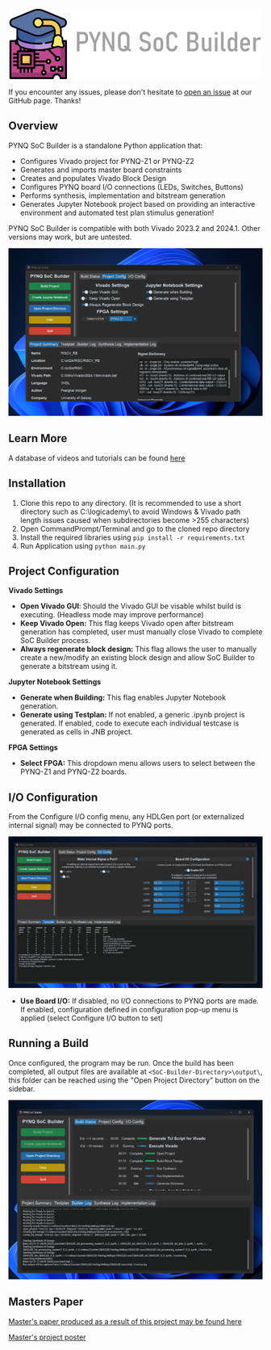 <p align="center">
  <img src="docs/images/pynq_title.png" />
</p>

If you encounter any issues, please don't hesitate to [open an issue](https://github.com/Logicademy/PYNQ-SoC-Builder/issues/new) at our GitHub page. Thanks!

## Overview 

PYNQ SoC Builder is a standalone Python application that:

- Configures Vivado project for PYNQ-Z1 or PYNQ-Z2
- Generates and imports master board constraints
- Creates and populates Vivado Block Design
- Configures PYNQ board I/O connections (LEDs, Switches, Buttons)
- Performs synthesis, implementation and bitstream generation
- Generates Jupyter Notebook project based on providing an interactive environment and automated test plan stimulus generation!

PYNQ SoC Builder is compatible with both Vivado 2023.2 and 2024.1. Other versions may work, but are untested.

![Main Menu GUI](docs/images/MainMenu.png)

## Learn More

A database of videos and tutorials can be found [here](docs/markdown/resources.md)

## Installation

1. Clone this repo to any directory. (It is recommended to use a short directory such as C:\logicademy\ to avoid Windows & Vivado path length issues caused when subdirectories become >255 characters)
3. Open CommandPrompt/Terminal and go to the cloned repo directory
4. Install the required libraries using ```pip install -r requirements.txt```
5. Run Application using ```python main.py```


## Project Configuration

**Vivado Settings**

- **Open Vivado GUI**: Should the Vivado GUI be visable whilst build is executing. (Headless mode may improve performance)
- **Keep Vivado Open:** This flag keeps Vivado open after bitstream generation has completed, user must manually close Vivado to complete SoC Builder process.
- **Always regenerate block design:** This flag allows the user to manually create a new/modify an existing block design and allow SoC Builder to generate a bitstream using it.

**Jupyter Notebook Settings**

- **Generate when Building:** This flag enables Jupyter Notebook generation.
- **Generate using Testplan:**  If not enabled, a generic .ipynb project is generated. If enabled, code to execute each individual testcase is generated as cells in JNB project.

**FPGA Settings**

- **Select FPGA:** This dropdown menu allows users to select between the PYNQ-Z1 and PYNQ-Z2 boards.

## I/O Configuration

From the Configure I/O config menu, any HDLGen port (or externalized internal signal) may be connected to PYNQ ports.

![IO Config GUI](docs/images/IO_Config_Menu.png)

- **Use Board I/O:** If disabled, no I/O connections to PYNQ ports are made. If enabled, configuration defined in configuration pop-up menu is applied (select Configure I/O button to set)

## Running a Build

Once configured, the program may be run. Once the build has been completed, all output files are available at ```<SoC-Builder-Directory>\output\```, this folder can be reached using the "Open Project Directory" button on the sidebar.

![In Progress](docs/images/in_progress.png)


## Masters Paper

[Master's paper produced as a result of this project may be found here](docs/pdf/EE5115_ME_Luke_Canny_19339166.pdf)

[Master's project poster](docs/images/project_poster.png)

